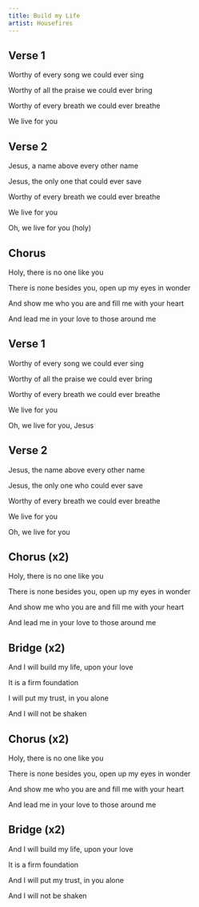 ```yaml
---
title: Build my Life
artist: Housefires
---
```


## Verse 1

Worthy of every song we could ever sing

Worthy of all the praise we could ever bring

Worthy of every breath we could ever breathe

We live for you

## Verse 2

Jesus, a name above every other name

Jesus, the only one that could ever save

Worthy of every breath we could ever breathe

We live for you

Oh, we live for you (holy)

## Chorus

Holy, there is no one like you

There is none besides you, open up my eyes in wonder

And show me who you are and fill me with your heart

And lead me in your love to those around me

## Verse 1

Worthy of every song we could ever sing

Worthy of all the praise we could ever bring

Worthy of every breath we could ever breathe

We live for you

Oh, we live for you, Jesus

## Verse 2

Jesus, the name above every other name

Jesus, the only one who could ever save

Worthy of every breath we could ever breathe

We live for you

Oh, we live for you

## Chorus (x2)

Holy, there is no one like you

There is none besides you, open up my eyes in wonder

And show me who you are and fill me with your heart

And lead me in your love to those around me

## Bridge (x2)

And I will build my life, upon your love

It is a firm foundation

I will put my trust, in you alone

And I will not be shaken

## Chorus (x2)

Holy, there is no one like you

There is none besides you, open up my eyes in wonder

And show me who you are and fill me with your heart

And lead me in your love to those around me

## Bridge (x2)

And I will build my life, upon your love

It is a firm foundation

And I will put my trust, in you alone

And I will not be shaken
